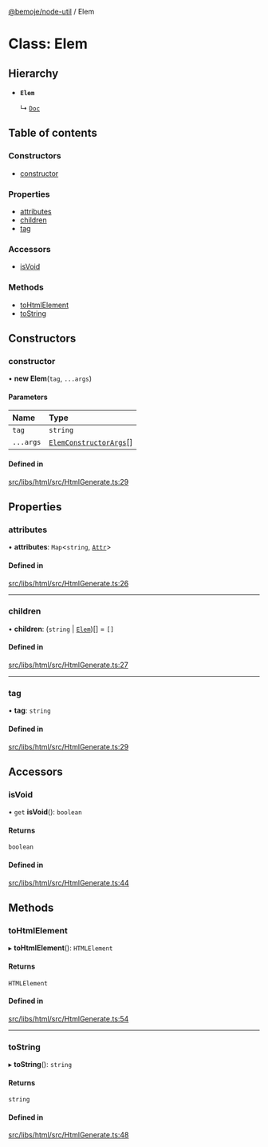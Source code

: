 [@bemoje/node-util](/docs/index.md) / Elem

# Class: Elem

## Hierarchy

- **`Elem`**

  ↳ [`Doc`](/docs/classes/Doc.md)

## Table of contents

### Constructors

- [constructor](/docs/classes/Elem.md#constructor)

### Properties

- [attributes](/docs/classes/Elem.md#attributes)
- [children](/docs/classes/Elem.md#children)
- [tag](/docs/classes/Elem.md#tag)

### Accessors

- [isVoid](/docs/classes/Elem.md#isvoid)

### Methods

- [toHtmlElement](/docs/classes/Elem.md#tohtmlelement)
- [toString](/docs/classes/Elem.md#tostring)

## Constructors

### constructor

• **new Elem**(`tag`, `...args`)

#### Parameters

| Name | Type |
| :------ | :------ |
| `tag` | `string` |
| `...args` | [`ElemConstructorArgs`](/docs/index.md#elemconstructorargs)[] |

#### Defined in

[src/libs/html/src/HtmlGenerate.ts:29](https://github.com/bemoje/bemoje-node-util/blob/e2587a1/src/libs/html/src/HtmlGenerate.ts#L29)

## Properties

### attributes

• **attributes**: `Map`<`string`, [`Attr`](/docs/classes/Attr.md)\>

#### Defined in

[src/libs/html/src/HtmlGenerate.ts:26](https://github.com/bemoje/bemoje-node-util/blob/e2587a1/src/libs/html/src/HtmlGenerate.ts#L26)

___

### children

• **children**: (`string` \| [`Elem`](/docs/classes/Elem.md))[] = `[]`

#### Defined in

[src/libs/html/src/HtmlGenerate.ts:27](https://github.com/bemoje/bemoje-node-util/blob/e2587a1/src/libs/html/src/HtmlGenerate.ts#L27)

___

### tag

• **tag**: `string`

#### Defined in

[src/libs/html/src/HtmlGenerate.ts:29](https://github.com/bemoje/bemoje-node-util/blob/e2587a1/src/libs/html/src/HtmlGenerate.ts#L29)

## Accessors

### isVoid

• `get` **isVoid**(): `boolean`

#### Returns

`boolean`

#### Defined in

[src/libs/html/src/HtmlGenerate.ts:44](https://github.com/bemoje/bemoje-node-util/blob/e2587a1/src/libs/html/src/HtmlGenerate.ts#L44)

## Methods

### toHtmlElement

▸ **toHtmlElement**(): `HTMLElement`

#### Returns

`HTMLElement`

#### Defined in

[src/libs/html/src/HtmlGenerate.ts:54](https://github.com/bemoje/bemoje-node-util/blob/e2587a1/src/libs/html/src/HtmlGenerate.ts#L54)

___

### toString

▸ **toString**(): `string`

#### Returns

`string`

#### Defined in

[src/libs/html/src/HtmlGenerate.ts:48](https://github.com/bemoje/bemoje-node-util/blob/e2587a1/src/libs/html/src/HtmlGenerate.ts#L48)
